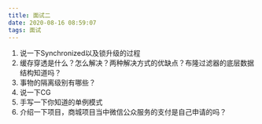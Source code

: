 ```yaml
---
title: 面试二
date: 2020-08-16 08:59:07
tags: 面试
---
```


1. 说一下Synchronized以及锁升级的过程
2. 缓存穿透是什么？怎么解决？两种解决方式的优缺点？布隆过滤器的底层数据结构知道吗？
3. 事物的隔离级别有哪些？<!--more-->
4. 说一下CG
5. 手写一下你知道的单例模式
6. 介绍一下项目，商城项目当中微信公众服务的支付是自己申请的吗？
